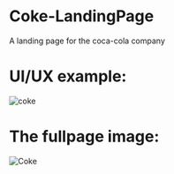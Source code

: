 # Coke-LandingPage
A landing page for the coca-cola company
# UI/UX example: 
![coke](https://user-images.githubusercontent.com/69171638/191583795-b49606ef-08c4-4998-a688-2dcd3a3b5635.jpg)

# The fullpage image: 
![Coke](https://user-images.githubusercontent.com/69171638/191584070-5deadbf3-3d23-40c5-b09f-b717af82ba6f.png)
